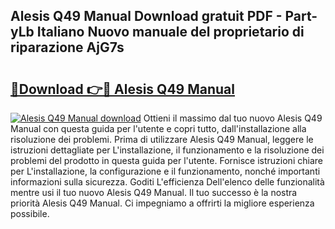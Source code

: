 ## Alesis Q49 Manual Download gratuit PDF - Part-yLb Italiano Nuovo manuale del proprietario di riparazione AjG7s

# <h2><a href="http://df9e29.blite.top/?on=Alesis+Q49+Manual">🔗Download 👉🔴 Alesis Q49 Manual</a></h2>

[![Alesis Q49 Manual download](https://i.imgur.com/lujVjoI.png)](http://df9e29.blite.top/?on=Alesis+Q49+Manual)
Ottieni il massimo dal tuo nuovo Alesis Q49 Manual con questa guida per l'utente e copri tutto, dall'installazione alla risoluzione dei problemi. Prima di utilizzare Alesis Q49 Manual, leggere le istruzioni dettagliate per L'installazione, il funzionamento e la risoluzione dei problemi del prodotto in questa guida per l'utente. Fornisce istruzioni chiare per L'installazione, la configurazione e il funzionamento, nonché importanti informazioni sulla sicurezza. Goditi L'efficienza Dell'elenco delle funzionalità mentre usi il tuo nuovo Alesis Q49 Manual. Il tuo successo è la nostra priorità Alesis Q49 Manual. Ci impegniamo a offrirti la migliore esperienza possibile.
